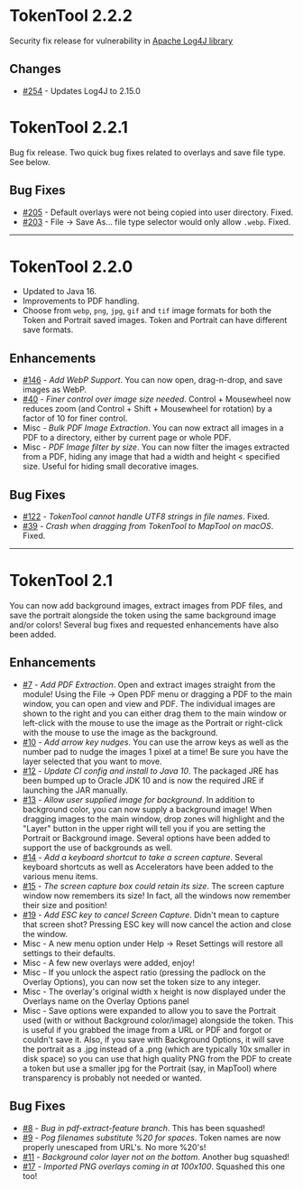 TokenTool 2.2.2
=====
Security fix release for vulnerability in [Apache Log4J library](https://www.cisa.gov/uscert/ncas/current-activity/2021/12/10/apache-releases-log4j-version-2150-address-critical-rce)

Changes
-----
* [#254][i254] - Updates Log4J to 2.15.0

[i254]: https://github.com/RPTools/TokenTool/issues/254


TokenTool 2.2.1
=====
Bug fix release.  Two quick bug fixes related to overlays and save file type.  See below.

Bug Fixes
-----
* [#205][i205] - Default overlays were not being copied into user directory. Fixed.
* [#203][i203] - File -> Save As... file type selector would only allow `.webp`. Fixed.

[i205]: https://github.com/RPTools/TokenTool/issues/205
[i203]: https://github.com/RPTools/TokenTool/issues/203

---

TokenTool 2.2.0
=====
- Updated to Java 16.
- Improvements to PDF handling.
- Choose from `webp`, `png`, `jpg`, `gif` and `tif` image formats for both the Token and Portrait saved images. Token and Portrait can have different save formats. 

Enhancements
-----
* [#146][i146] - *Add WebP Support*. You can now open, drag-n-drop, and save images as WebP.
* [#40][i40] - *Finer control over image size needed*. Control + Mousewheel now reduces zoom (and Control + Shift + Mousewheel for rotation) by a factor of 10 for finer control.
* Misc - *Bulk PDF Image Extraction*. You can now extract all images in a PDF to a directory, either by current page or whole PDF.
* Misc - *PDF Image filter by size*. You can now filter the images extracted from a PDF, hiding any image that had a width and height < specified size. Useful for hiding small decorative images.


Bug Fixes
-----
* [#122][i122] - *TokenTool cannot handle UTF8 strings in file names*. Fixed.
* [#39][i39] - *Crash when dragging from TokenTool to MapTool on macOS*. Fixed.

[i146]: https://github.com/RPTools/TokenTool/issues/146
[i122]: https://github.com/RPTools/TokenTool/issues/122
[i40]: https://github.com/RPTools/TokenTool/issues/40
[i39]: https://github.com/RPTools/TokenTool/issues/39

---

TokenTool 2.1
=====
You can now add background images, extract images from PDF files, and save the portrait alongside the token using the same background image and/or colors!  Several bug fixes and requested enhancements have also been added. 


Enhancements
-----
* [#7][i7] - *Add PDF Extraction*. Open and extract images straight from the module! Using the File -> Open PDF menu or dragging a PDF to the main window, you can open and view and PDF. The individual images are shown to the right and you can either drag them to the main window or left-click with the mouse to use the image as the Portrait or right-click with the mouse to use the image as the background.
* [#10][i10] - *Add arrow key nudges*. You can use the arrow keys as well as the number pad to nudge the images 1 pixel at a time! Be sure you have the layer selected that you want to move.
* [#12][i12] - *Update CI config and install to Java 10*. The packaged JRE has been bumped up to Oracle JDK 10 and is now the required JRE if launching the JAR manually. 
* [#13][i13] - *Allow user supplied image for background*. In addition to background color, you can now supply a background image! When dragging images to the main window, drop zones will highlight and the "Layer" button in the upper right will tell you if you are setting the Portrait or Background image. Several options have been added to support the use of backgrounds as well.
* [#14][i14] - *Add a keyboard shortcut to take a screen capture*.  Several keyboard shortcuts as well as Accelerators have been added to the various menu items.
* [#15][i15] - *The screen capture box could retain its size*. The screen capture window now remembers its size! In fact, all the windows now remember their size and position!
* [#19][i19] - *Add ESC key to cancel Screen Capture*. Didn't mean to capture that screen shot? Pressing ESC key will now cancel the action and close the window.
* Misc - A new menu option under Help -> Reset Settings will restore all settings to their defaults.
* Misc - A few new overlays were added, enjoy!
* Misc - If you unlock the aspect ratio (pressing the padlock on the Overlay Options), you can now set the token size to any integer.
* Misc - The overlay's original width x height is now displayed under the Overlays name on the Overlay Options panel
* Misc - Save options were expanded to allow you to save the Portrait used (with or without Background color/image) alongside the token. This is useful if you grabbed the image from a URL or PDF and forgot or couldn't save it. Also, if you save with Background Options, it will save the portrait as a .jpg instead of a .png (which are typically 10x smaller in disk space) so you can use that high quality PNG from the PDF to create a token but use a smaller jpg for the Portrait (say, in MapTool) where transparency is probably not needed or wanted.


Bug Fixes
-----
* [#8][i8] - *Bug in pdf-extract-feature branch*. This has been squashed!
* [#9][i9] - *Pog filenames substitute %20 for spaces*. Token names are now properly unescaped from URL's. No more %20's!
* [#11][i11] - *Background color layer not on the bottom*. Another bug squashed!
* [#17][i17] - *Imported PNG overlays coming in at 100x100*. Squashed this one too!


[i7]: https://github.com/JamzTheMan/TokenTool/issues/7
[i8]: https://github.com/JamzTheMan/TokenTool/issues/8
[i9]: https://github.com/JamzTheMan/TokenTool/issues/9
[i10]: https://github.com/JamzTheMan/TokenTool/issues/10
[i11]: https://github.com/JamzTheMan/TokenTool/issues/11
[i12]: https://github.com/JamzTheMan/TokenTool/issues/12
[i13]: https://github.com/JamzTheMan/TokenTool/issues/13
[i14]: https://github.com/JamzTheMan/TokenTool/issues/14
[i15]: https://github.com/JamzTheMan/TokenTool/issues/15
[i17]: https://github.com/JamzTheMan/TokenTool/issues/17
[i19]: https://github.com/JamzTheMan/TokenTool/issues/19
